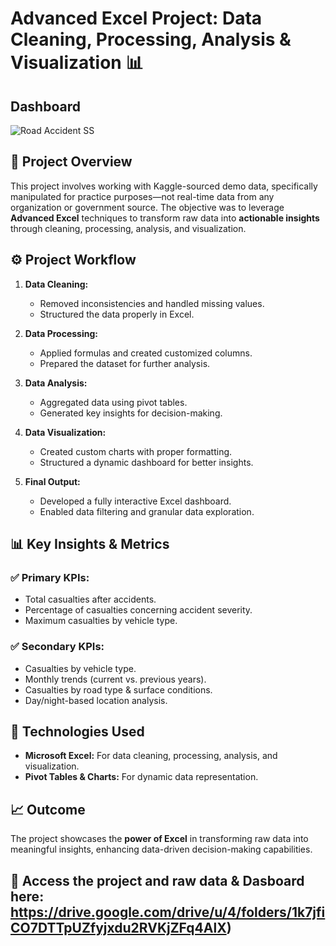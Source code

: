 # Advanced Excel Project: Data Cleaning, Processing, Analysis & Visualization 📊

## **Dashboard**
 ![Road Accident SS](https://github.com/user-attachments/assets/773f0bd2-eb84-4627-aae8-38b0e8941655)

## 📄 **Project Overview**
This project involves working with Kaggle-sourced demo data, specifically manipulated for practice purposes—not real-time data from any organization or government source. The objective was to leverage **Advanced Excel** techniques to transform raw data into **actionable insights** through cleaning, processing, analysis, and visualization.

## ⚙️ **Project Workflow**
1. **Data Cleaning:**  
   - Removed inconsistencies and handled missing values.  
   - Structured the data properly in Excel.  

2. **Data Processing:**  
   - Applied formulas and created customized columns.  
   - Prepared the dataset for further analysis.  

3. **Data Analysis:**  
   - Aggregated data using pivot tables.  
   - Generated key insights for decision-making.  

4. **Data Visualization:**  
   - Created custom charts with proper formatting.  
   - Structured a dynamic dashboard for better insights.  

5. **Final Output:**  
   - Developed a fully interactive Excel dashboard.  
   - Enabled data filtering and granular data exploration.  

## 📊 **Key Insights & Metrics**

### ✅ **Primary KPIs:**
- Total casualties after accidents.  
- Percentage of casualties concerning accident severity.  
- Maximum casualties by vehicle type.  

### ✅ **Secondary KPIs:**
- Casualties by vehicle type.  
- Monthly trends (current vs. previous years).  
- Casualties by road type & surface conditions.  
- Day/night-based location analysis.  

## 🚀 **Technologies Used**
- **Microsoft Excel:** For data cleaning, processing, analysis, and visualization.  
- **Pivot Tables & Charts:** For dynamic data representation.  

## 📈 **Outcome**
The project showcases the **power of Excel** in transforming raw data into meaningful insights, enhancing data-driven decision-making capabilities.

## 🔗 **Access the project and raw data & Dasboard here:** https://drive.google.com/drive/u/4/folders/1k7jfiCO7DTTpUZfyjxdu2RVKjZFq4AlX)


